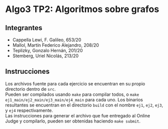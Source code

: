 # Algo3 TP2: Algoritmos sobre grafos

## Integrantes

- Cappella Lewi, F. Galileo, 653/20
- Mallol, Martín Federico Alejandro, 208/20
- Teplizky, Gonzalo Hernán, 201/20
- Stemberg, Uriel Nicolás, 213/20

## Instrucciones

Los archivos fuente para cada ejercicio se encuentran en su propio directorio dentro de `src`.  
Pueden ser compilados usando `make` para compilar todos, o `make ej1_main/ej2_main/ej3_main/ej4_main` para cada uno. Los binarios resultantes se encuentran en el directorio `build` con el nombre `ej1`, `ej2`, `ej3`, y `ej4` respectivamente.  
Las instrucciones para generar el archivo que fue entregado al Online Judge y compilarlo, pueden ser obtenidas haciendo `make submit`.  
